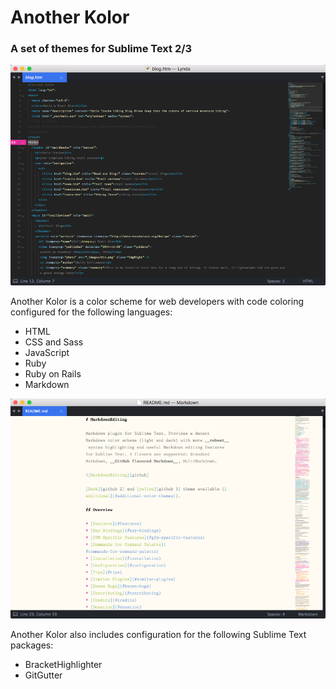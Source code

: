 # Another Kolor
### A set of themes for Sublime Text 2/3

![Another Kolor (Dark) theme - HTML](screenshots/html_dark.png)

Another Kolor is a color scheme for web developers with code coloring configured for the following languages:

* HTML
* CSS and Sass
* JavaScript
* Ruby
* Ruby on Rails
* Markdown

![Another Kolor (Light) theme - Markdown](screenshots/markdown_light.png)

Another Kolor also includes configuration for the following Sublime Text packages:

* BracketHighlighter
* GitGutter



